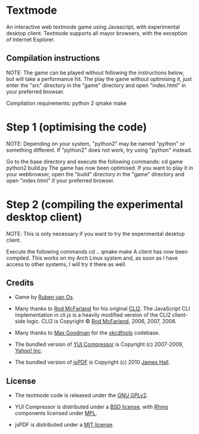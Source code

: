 Textmode
=========

An interactive web textmode game using Javascript, with experimental desktop client.
Textmode supports all mayor browsers, with the exception of Internet Explorer.

Compilation instructions
-------

NOTE: The game can be played without following the instructions below, but will take a performance hit. The play the game without optimising it, just enter the "src" directory in the "game" directory and open "index.html" in your preferred browser.

Compilation requirements:
python 2
qmake
make

Step 1 (optimising the code)
=========

NOTE: Depending on your system, "python2" may be named "python" or something different. If "python2" does not work, try using "python" instead.

Go to the base directory and execute the following commands:
	cd game
	python2 build.py
The game has now been optimised. If you want to play it in your webbrowser, open the "build" directory in the "game" directory and open "index.html" if your preferred browser.

Step 2 (compiling the experimental desktop client)
=========

NOTE: This is only necessary if you want to try the experimental desktop client.

Execute the following commands
	cd ..
	qmake
	make
A client has now been compiled. This works on my Arch Linux system and, as soon as I have access to other systems, I will try it there as well.

Credits
-------

* Game by [Ruben van Os](https://github.com/TheLastProject).

* Many thanks to [Rod McFarland](http://thrind.xamai.ca/) for his original [CLI2](http://code.google.com/p/wordpress-cli/). The JavaScript CLI implementation in cli.js is a heavily modified version of the CLI2 client-side logic. CLI2 is Copyright © [Rod McFarland](http://thrind.xamai.ca/), 2006, 2007, 2008.

* Many thanks to [Max Goodman](https://github.com/chromakode) for the [xkcdfools](https://github.com/chromakode/xkcdfools) codebase.

* The bundled version of [YUI Compressor](http://developer.yahoo.com/yui/compressor/) is  Copyright (c) 2007-2009, [Yahoo! Inc](http://yahoo.com).

* The bundled version of [jsPDF](https://github.com/MrRio/jsPDF) is Copyright (c) 2010 [James Hall](https://github.com/MrRio).


License
-------

* The textmode code is released under the [GNU GPLv2](http://www.gnu.org/licenses/gpl-2.0.html).

* YUI Compressor is distributed under a [BSD license](http://developer.yahoo.com/yui/license.html), with [Rhino](http://www.mozilla.org/rhino/) components licensed under [MPL](http://www.mozilla.org/MPL/).

* jsPDF is distributed under a [MIT license](https://raw.github.com/MrRio/jsPDF/master/MIT-LICENSE.txt).
